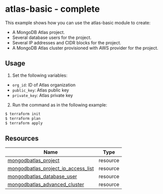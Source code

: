 # atlas-basic - complete

This example shows how you can use the atlas-basic module to create:

- A MongoDB Atlas project.
- Several database users for the project.
- Several IP addresses and CIDR blocks for the project.
- A MongoDB Atlas cluster provisioned with AWS provider for the project.

## Usage

1. Set the following variables: 

- `org_id`: ID of Atlas organization
- `public_key`: Atlas public key
- `private_key`: Atlas  private key

2. Run the command as in the following example:

```bash
$ terraform init
$ terraform plan
$ terraform apply
```

## Resources

| Name | Type |
|------|------|
| [mongodbatlas_project](https://registry.terraform.io/providers/mongodb/mongodbatlas/latest/docs/resources/project) | resource |
| [mongodbatlas_project_ip_access_list](https://registry.terraform.io/providers/mongodb/mongodbatlas/latest/docs/resources/project_ip_access_list) | resource |
| [mongodbatlas_database_user](https://registry.terraform.io/providers/mongodb/mongodbatlas/latest/docs/resources/database_user) | resource |
| [mongodbatlas_advanced_cluster](https://registry.terraform.io/providers/mongodb/mongodbatlas/latest/docs/resources/advanced_cluster) | resource |
